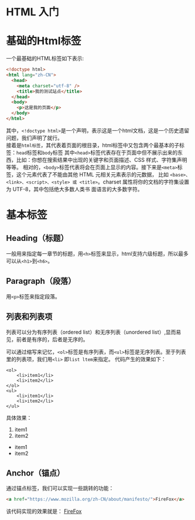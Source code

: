 # HTML 入门

# 基础的Html标签
一个最基础的HTML标签如下表示:
```html
<!doctype html>
<html lang="zh-CN">
  <head>
    <meta charset="utf-8" />
    <title>我的测试站点</title>
  </head>
  <body>
    <p>这是我的页面</p>
  </body>
</html>
```
其中，`<!doctype html>`是一个声明，表示这是一个html文档，这是一个历史遗留问题，我们声明了就行。   
接着是`html标签`，其代表着页面的根目录，html标签中又包含两个最基本的子标签：`head`标签和`body`标签
其中`<head>`标签代表存在于页面中但不展示出来的东西，比如：你想在搜索结果中出现的关键字和页面描述、CSS 样式、字符集声明等等。
相对的，`<body>`标签代表将会在页面上显示的内容。接下来是`<meta>`标签，这个元素代表了不能由其他 HTML 元相关元素表示的元数据，
比如 `<base>、<link>、<script>、<style> 或 <title>`。charset 属性将你的文档的字符集设置为 UTF-8，其中包括绝大多数人类书
面语言的大多数字符。

# 基本标签

## Heading（标题）
一般用来指定每一章节的标题，用`<h>`标签来显示，html支持六级标题，所以最多可以从`<h1>`到`<h6>`。
## Paragraph（段落）
用`<p>`标签来指定段落。

## 列表和列表项
列表可以分为有序列表（ordered list）和无序列表（unordered list）,显而易见，前者是有序的，后者是无序的。

可以通过缩写来记忆，`<ol>`标签是有序列表，而`<ul>`标签是无序列表。至于列表里的列表项，我们用`<li>` 即`list ltem`来指定。
代码产生的效果如下：
```
<ol>
    <li>item1</li>
    <li>item2</li>
</ol>
<ul>
    <li>item1</li>
    <li>item2</li>
</ul>
```
具体效果：
<ol>
    <li>item1</li>
    <li>item2</li>
</ol>
<ul>
    <li>item1</li>
    <li>item2</li>
</ul>

## Anchor（锚点）
通过锚点标签，我们可以实现一些跳转的功能：
```html
<a href="https://www.mozilla.org/zh-CN/about/manifesto/">FireFox</a>
```
该代码实现的效果就是：
<a href="https://www.mozilla.org/zh-CN/about/manifesto/">FireFox</a>